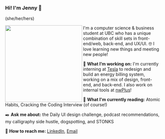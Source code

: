 ### Hi! I'm Jenny 👋

(she/her/hers)

<img src="https://user-images.githubusercontent.com/38872354/96933385-2b975800-1475-11eb-95ee-4667db25aa41.jpg" align="left" width="250" />

I'm a computer science & business student at UBC who has a unique combination of skill sets in front-end/web, back-end, and UX/UI. :nerd_face: I love learning new things and meeting new people!

:hatching_chick: **What I’m working on:** I'm currently interning at [Tesla](https://www.tesla.com/energy) to redesign and build an energy billing system, working on a mix of design, front-end, and back-end. I also work on internal tools at [nwPlus](https://github.com/nwplus)!

:blue_book: **What I'm currently reading:** Atomic Habits, Cracking the Coding Interview (of course!)

:black_nib: **Ask me about:** the Daily UI design challenge, podcast recommendations, my calligraphy side hustle, dogspotting, and STONKS

:email: **How to reach me:** [LinkedIn](https://www.linkedin.com/in/pan-jenny/), [Email](panjenny0@gmail.com)


<!--
**panjenny0/panjenny0** is a ✨ _special_ ✨ repository because its `README.md` (this file) appears on your GitHub profile.


- 🔭 I’m currently working on ...
- 🌱 I’m currently learning ...
- 👯 I’m looking to collaborate on ...
- 🤔 I’m looking for help with ...
- 💬 Ask me about ...
- 📫 How to reach me: ...
- 😄 Pronouns: she/her
- ⚡ Fun fact: ...
-->
